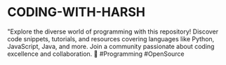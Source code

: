 # CODING-WITH-HARSH
 "Explore the diverse world of programming with this repository! Discover code snippets, tutorials, and resources covering languages like Python, JavaScript, Java, and more. Join a community passionate about coding excellence and collaboration. 🚀 #Programming #OpenSource
